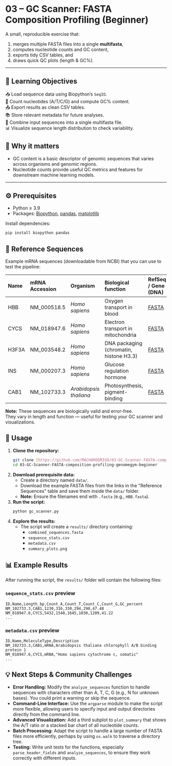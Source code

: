 # 03 – GC Scanner: FASTA Composition Profiling (Beginner)

A small, reproducible exercise that:
1) merges multiple FASTA files into a single **multifasta**,
2) computes nucleotide counts and GC content,
3) exports tidy CSV tables, and
4) draws quick QC plots (length & GC%).

---

## 🎯 Learning Objectives  
📥 Load sequence data using Biopython’s `SeqIO`.  
🧮 Count nucleotides (A/T/C/G) and compute GC% content.  
📤 Export results as clean CSV tables.  
📚 Store relevant metadata for future analyses.  
📂 Combine input sequences into a single multifasta file.  
📊 Visualize sequence length distribution to check variability.

## 📌 Why it matters
- GC content is a basic descriptor of genomic sequences that varies across organisms and genomic regions.  
- Nucleotide counts provide useful QC metrics and features for downstream machine learning models.

---

## ⚙️ Prerequisites
- Python ≥ 3.9  
- Packages: [Biopython](https://biopython.org/), [pandas](https://pandas.pydata.org/),   [matplotlib](https://matplotlib.org/stable/)

Install dependencies:
```bash
pip install biopython pandas
```

## 📂 Reference Sequences
Example mRNA sequences (downloadable from NCBI) that you can use to test the pipeline:

| Name   | mRNA Accession   | Organism              | Biological function                      | RefSeq / Gene (DNA) |
|:-------|:-----------------|:----------------------|:-----------------------------------------|:--------------------------------------------------------------|
| HBB    | NM_000518.5      | *Homo sapiens*        | Oxygen transport in blood                | [FASTA](https://www.ncbi.nlm.nih.gov/nuccore/NM_000518.5?report=fasta) |
| CYCS   | NM_018947.6      | *Homo sapiens*        | Electron transport in mitochondria       | [FASTA](https://www.ncbi.nlm.nih.gov/nuccore/NM_018947.6?report=fasta) |
| H3F3A  | NM_003548.2      | *Homo sapiens*        | DNA packaging (chromatin, histone H3.3)  | [FASTA](https://www.ncbi.nlm.nih.gov/nuccore/NM_003548.2?report=fasta) |
| INS    | NM_000207.3      | *Homo sapiens*        | Glucose regulation hormone               | [FASTA](https://www.ncbi.nlm.nih.gov/nuccore/NM_000207.3?report=fasta) |
| CAB1   | NM_102733.3      | *Arabidopsis thaliana*| Photosynthesis, pigment-binding          | [FASTA](https://www.ncbi.nlm.nih.gov/nuccore/NM_102733.3?report=fasta) |


**Note:** These sequences are biologically valid and error-free.  
They vary in length and function — useful for testing your GC scanner and visualizations.

## 🚀 Usage

1.  **Clone the repository:**
    ```bash
    git clone [https://github.com/MACHARODRIGO/03-GC-Scanner-FASTA-composition-profiling-genomegym-beginner.git](https://github.com/MACHARODRIGO/03-GC-Scanner-FASTA-composition-profiling-genomegym-beginner.git)
    cd 03-GC-Scanner-FASTA-composition-profiling-genomegym-beginner
    ```
2.  **Download prerequisite data:**
    - Create a directory named `data/`.
    - Download the example FASTA files from the links in the "Reference Sequences" table and save them inside the `data/` folder.
    - **Note:** Ensure the filenames end with `.fasta` (e.g., `HBB.fasta`).
3.  **Run the script:**
    ```bash
    python gc_scanner.py
    ```
4.  **Explore the results:**
    - The script will create a `results/` directory containing:
      - `combined_sequences.fasta`
      - `sequence_stats.csv`
      - `metadata.csv`
      - `summary_plots.png`

## 📊 Example Results

After running the script, the `results/` folder will contain the following files:

### **`sequence_stats.csv` preview**
```csv
ID,Name,Length_bp,Count_A,Count_T,Count_C,Count_G,GC_percent
NM_102733.3,CAB1,1230,316,330,294,290,47.48
NM_018947.6,CYCS,5432,1548,1645,1030,1209,41.22
...
```

### **`metadata.csv` preview**
```csv
ID,Name,MoleculeType,Description
NM_102733.3,CAB1,mRNA,Arabidopsis thaliana chlorophyll A/B binding protein 1
NM_018947.6,CYCS,mRNA,"Homo sapiens cytochrome c, somatic"
...
```

## 💡 Next Steps & Community Challenges

* **Error Handling:** Modify the `analyze_sequences` function to handle sequences with characters other than A, T, C, G (e.g., N for unknown bases). You could print a warning or skip the sequence.
* **Command-Line Interface:** Use the `argparse` module to make the script more flexible, allowing users to specify input and output directories directly from the command line.
* **Advanced Visualization:** Add a third subplot to `plot_summary` that shows the A/T ratio or a stacked bar chart of all nucleotide counts.
* **Batch Processing:** Adapt the script to handle a large number of FASTA files more efficiently, perhaps by using `os.walk` to traverse a directory tree.
* **Testing:** Write unit tests for the functions, especially `parse_header_fields` and `analyze_sequences`, to ensure they work correctly with different inputs.